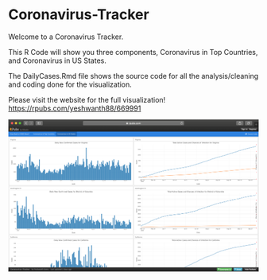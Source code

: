 # Coronavirus-Tracker

Welcome to a Coronavirus Tracker. 

This R Code will show you three components, Coronavirus in Top Countries, and Coronavirus in US States.

The DailyCases.Rmd file shows the source code for all the analysis/cleaning and coding done for the visualization. 

Please visit the website for the full visualization!
https://rpubs.com/yeshwanth88/669991

![site_pic](https://github.com/yeshwanthsomu/Coronavirus-Tracker/blob/main/RPubs2.png)
